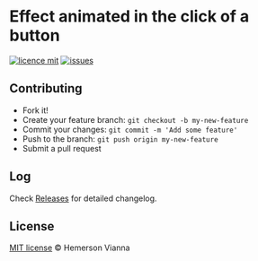 # Effect animated in the click of a button

[![licence mit](https://img.shields.io/badge/license-MIT-blue.svg)](https://github.com/resource-solutions/resource-click-animated/blob/master/LICENSE.md)
[![issues](https://img.shields.io/github/issues/resource-solutions/resource-click-animated.svg)](https://github.com/resource-solutions/resource-click-animated/issues)

## Contributing

- Fork it!
- Create your feature branch: `git checkout -b my-new-feature`
- Commit your changes: `git commit -m 'Add some feature'`
- Push to the branch: `git push origin my-new-feature`
- Submit a pull request

## Log

Check [Releases](https://github.com/resource-solutions/resource-click-animated/releases) for detailed changelog.

## License

[MIT license](http://hemersonvianna.mit-license.org/) © Hemerson Vianna

